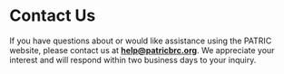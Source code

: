 # Contact Us

If you have questions about or would like assistance using the PATRIC website, please contact us at **[help@patricbrc.org](mailto:help@patricbrc.org)**.
We appreciate your interest and will respond within two business days to your inquiry.